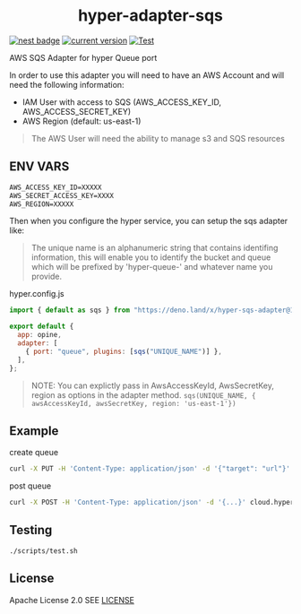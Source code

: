 <h1 align="center">
hyper-adapter-sqs
</h1>
<p align="center">

[![nest badge](https://nest.land/badge.svg)](https://nest.land/package/hyper-adapter-sqs)
[![current version](https://img.shields.io/github/tag/hyper63/hyper-adapter-sqs)](https://github.com/hyper63/hyper-adapter-sqs/tags/)
[![Test](https://github.com/hyper63/hyper-adapter-sqs/actions/workflows/test.yml/badge.svg)](https://github.com/hyper63/hyper-adapter-sqs/actions/workflows/test.yml)

</p>

AWS SQS Adapter for hyper Queue port

In order to use this adapter you will need to have an AWS Account and will need
the following information:

- IAM User with access to SQS (AWS_ACCESS_KEY_ID, AWS_ACCESS_SECRET_KEY)
- AWS Region (default: us-east-1)

> The AWS User will need the ability to manage s3 and SQS resources

## ENV VARS

```txt
AWS_ACCESS_KEY_ID=XXXXX
AWS_SECRET_ACCESS_KEY=XXXX
AWS_REGION=XXXXX
```

Then when you configure the hyper service, you can setup the sqs adapter like:

> The unique name is an alphanumeric string that contains identifing
> information, this will enable you to identify the bucket and queue which will
> be prefixed by 'hyper-queue-' and whatever name you provide.

hyper.config.js

```js
import { default as sqs } from "https://deno.land/x/hyper-sqs-adapter@1.0.0/mod.js";

export default {
  app: opine,
  adapter: [
    { port: "queue", plugins: [sqs("UNIQUE_NAME")] },
  ],
};
```

> NOTE: You can explictly pass in AwsAccessKeyId, AwsSecretKey, region as
> options in the adapter method.
> `sqs(UNIQUE_NAME, { awsAccessKeyId, awsSecretKey, region: 'us-east-1'})`

## Example

create queue

```sh
curl -X PUT -H 'Content-Type: application/json' -d '{"target": "url"}' cloud.hyper.io/queue/hooks
```

post queue

```sh
curl -X POST -H 'Content-Type: application/json' -d '{...}' cloud.hyper.io/queue/hooks
```

## Testing

```
./scripts/test.sh
```

## License

Apache License 2.0 SEE [LICENSE](LICENSE)
